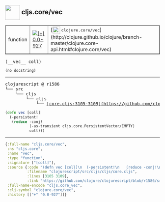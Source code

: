 ## <img width="48px" valign="middle" src="http://i.imgur.com/Hi20huC.png"> cljs.core/vec

 <table border="1">
<tr>
<td>function</td>
<td><a href="https://github.com/cljsinfo/api-refs/tree/0.0-927"><img valign="middle" alt="[+] 0.0-927" src="https://img.shields.io/badge/+-0.0--927-lightgrey.svg"></a> </td>
<td>
[<img height="24px" valign="middle" src="http://i.imgur.com/1GjPKvB.png"> <samp>clojure.core/vec</samp>](http://clojure.github.io/clojure/branch-master/clojure.core-api.html#clojure.core/vec)
</td>
</tr>
</table>

 <samp>
(__vec__ coll)<br>
</samp>

```
(no docstring)
```

---

 <pre>
clojurescript @ r1586
└── src
    └── cljs
        └── cljs
            └── <ins>[core.cljs:3105-3109](https://github.com/clojure/clojurescript/blob/r1586/src/cljs/cljs/core.cljs#L3105-L3109)</ins>
</pre>

```clj
(defn vec [coll]
  (-persistent!
   (reduce -conj!
           (-as-transient cljs.core.PersistentVector/EMPTY)
           coll)))
```


---

```clj
{:full-name "cljs.core/vec",
 :ns "cljs.core",
 :name "vec",
 :type "function",
 :signature ["[coll]"],
 :source {:code "(defn vec [coll]\n  (-persistent!\n   (reduce -conj!\n           (-as-transient cljs.core.PersistentVector/EMPTY)\n           coll)))",
          :filename "clojurescript/src/cljs/cljs/core.cljs",
          :lines [3105 3109],
          :link "https://github.com/clojure/clojurescript/blob/r1586/src/cljs/cljs/core.cljs#L3105-L3109"},
 :full-name-encode "cljs.core_vec",
 :clj-symbol "clojure.core/vec",
 :history [["+" "0.0-927"]]}

```
